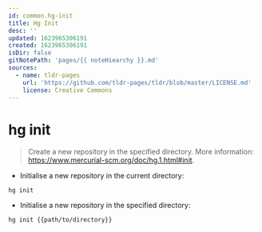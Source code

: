 ```yaml
---
id: common.hg-init
title: Hg Init
desc: ''
updated: 1623965306191
created: 1623965306191
isDir: false
gitNotePath: 'pages/{{ noteHiearchy }}.md'
sources:
  - name: tldr-pages
    url: 'https://github.com/tldr-pages/tldr/blob/master/LICENSE.md'
    license: Creative Commons
---
```

# hg init

> Create a new repository in the specified directory.
> More information: <https://www.mercurial-scm.org/doc/hg.1.html#init>.

- Initialise a new repository in the current directory:

`hg init`

- Initialise a new repository in the specified directory:

`hg init {{path/to/directory}}`

